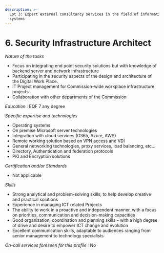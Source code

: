```yaml
---
description: >-
  Lot 3: Expert external consultancy services in the field of information
  systems
---
```


# 6. Security Infrastructure Architect

_Nature of the tasks_

* Focus on integrating end point security solutions but with knowledge of backend server and network infrastructure
* Participating in the security aspects of the design and architecture of the Digital Work Place.
* IT Project management for Commission-wide workplace infrastructure projects
* Collaboration with other departments of the Commission

_Education_ : EQF 7 any degree

_Specific expertise and technologies_

* Operating systems
* On premise Microsoft server technologies
* Integration with cloud services (O365, Azure, AWS)
* Remote working solution based on VPN access and VDI
* General networking technologies, proxy services, load balancing, etc...
* Directory, Authentication and federation protocols
* PKI and Encryption solutions

_Certification and/or Standards_

* Not applicable

_Skills_

* Strong analytical and problem-solving skills, to help develop creative and practical solutions
* Experience in managing ICT related Projects
* The ability to work in a proactive and independent manner, with a focus on priorities, communication and decision-making capacities
* Good organization, coordination and planning skills – with a high degree of drive and desire to empower ICT change and evolution
* Excellent communication skills, adaptable to audiences ranging from senior management to technology specialists

_On-call services foreseen for this profile :_ No
